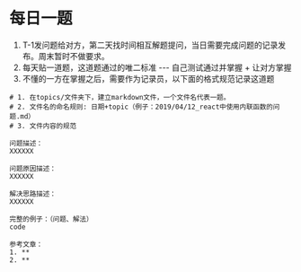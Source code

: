 # 每日一题
1. T-1发问题给对方，第二天找时间相互解题提问，当日需要完成问题的记录发布。周末暂时不做要求。
1. 每天贴一道题，这道题通过的唯二标准 --- 自己测试通过并掌握 + 让对方掌握
1. 不懂的一方在掌握之后，需要作为记录员，以下面的格式规范记录这道题

```shell
# 1. 在topics/文件夹下，建立markdown文件，一个文件名代表一题。
# 2. 文件名的命名规则: 日期+topic（例子：2019/04/12_react中使用内联函数的问题.md）
# 3. 文件内容的规范

问题描述：
XXXXXX

问题原因描述：
XXXXXX

解决思路描述：
XXXXXX

完整的例子：（问题、解法）
code

参考文章：
1. **
2. **
```
